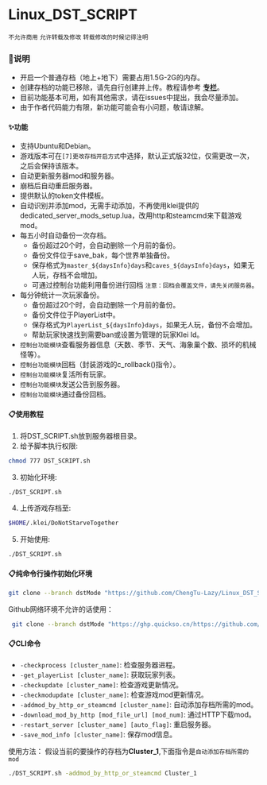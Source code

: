 # Linux_DST_SCRIPT
`不允许商用` `允许转载及修改` `转载修改的时候记得注明`

### 🔔说明

- 开启一个普通存档（地上+地下）需要占用1.5G-2G的内存。
- 创建存档的功能已移除，请先自行创建并上传。教程请参考 **[专栏](https://www.bilibili.com/read/cv10822903)**。
- 目前功能基本可用，如有其他需求，请在issues中提出，我会尽量添加。
- 由于作者代码能力有限，新功能可能会有小问题，敬请谅解。

#### ✨功能

- 支持Ubuntu和Debian。
- 游戏版本可在`[7]更改存档开启方式`中选择，默认正式版32位，仅需更改一次，之后会保持该版本。
- 自动更新服务器mod和服务器。
- 崩档后自动重启服务器。
- 提供默认的token文件模板。
- 自动识别并添加mod，无需手动添加，不再使用klei提供的dedicated_server_mods_setup.lua，改用http和steamcmd来下载游戏mod。
- 每五小时自动备份一次存档。
  - 备份超过20个时，会自动删除一个月前的备份。
  - 备份文件位于save_bak，每个世界单独备份。
  - 保存格式为`master_${daysInfo}days`和`caves_${daysInfo}days`，如果无人玩，存档不会增加。
  - 可通过控制台功能利用备份进行回档 `注意：回档会覆盖文件，请先关闭服务器`。
- 每分钟统计一次玩家备份。
  - 备份超过20个时，会自动删除一个月前的备份。
  - 备份文件位于PlayerList中。
  - 保存格式为`PlayerList_${daysInfo}days`，如果无人玩，备份不会增加。
  - 帮助玩家快速找到需要ban或设置为管理的玩家Klei Id。
- `控制台功能模块`查看服务器信息（天数、季节、天气、海象巢个数、损坏的机械怪等）。
- `控制台功能模块`回档（封装游戏的c_rollback()指令）。
- `控制台功能模块`复活所有玩家。
- `控制台功能模块`发送公告到服务器。
- `控制台功能模块`通过备份回档。

#### 📋使用教程

1. 将DST_SCRIPT.sh放到服务器根目录。
2. 给予脚本执行权限:
  ```bash
  chmod 777 DST_SCRIPT.sh
  ```
3. 初始化环境:
  ```bash
  ./DST_SCRIPT.sh
  ```
4. 上传游戏存档至:
  ```bash
  $HOME/.klei/DoNotStarveTogether
  ```
5. 开始使用:
  ```bash
  ./DST_SCRIPT.sh
  ```

#### 📋纯命令行操作初始化环境
```bash
git clone --branch dstMode "https://github.com/ChengTu-Lazy/Linux_DST_SCRIPT.git" && cp "$HOME/Linux_DST_SCRIPT/DST_SCRIPT.sh" "$HOME/DST_SCRIPT.sh" && rm -rf "$HOME/Linux_DST_SCRIPT" && chmod 777 DST_SCRIPT.sh && ./DST_SCRIPT.sh
```
Github网络环境不允许的话使用：
```bash
 git clone --branch dstMode "https://ghp.quickso.cn/https://github.com/ChengTu-Lazy/Linux_DST_SCRIPT" && cp "$HOME/Linux_DST_SCRIPT/DST_SCRIPT.sh" "$HOME/DST_SCRIPT.sh" && rm -rf "$HOME/Linux_DST_SCRIPT" && chmod 777 DST_SCRIPT.sh && ./DST_SCRIPT.sh
```

#### 📋CLI命令

- `-checkprocess [cluster_name]`: 检查服务器进程。
- `-get_playerList [cluster_name]`: 获取玩家列表。
- `-checkupdate [cluster_name]`: 检查游戏更新情况。
- `-checkmodupdate [cluster_name]`: 检查游戏mod更新情况。
- `-addmod_by_http_or_steamcmd [cluster_name]`: 自动添加存档所需的mod。
- `-download_mod_by_http [mod_file_url] [mod_num]`: 通过HTTP下载mod。
- `-restart_server [cluster_name] [auto_flag]`: 重启服务器。
- `-save_mod_info [cluster_name]`: 保存mod信息。

使用方法： 
假设当前的要操作的存档为**Cluster_1**,下面指令是`自动添加存档所需的mod`
```bash
./DST_SCRIPT.sh -addmod_by_http_or_steamcmd Cluster_1
```
